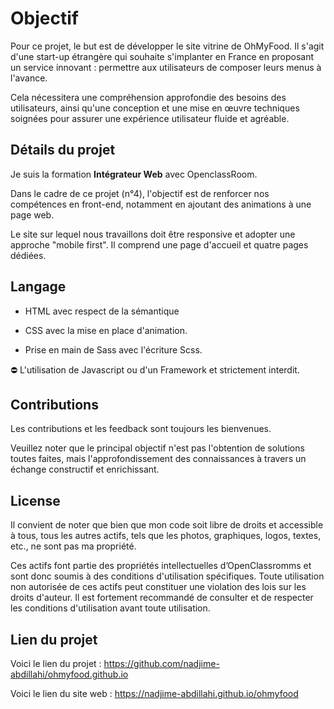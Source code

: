 
# Objectif

Pour ce projet, le but est de développer le site vitrine de OhMyFood. Il s'agit d'une start-up étrangère qui souhaite s'implanter en France en proposant un service innovant : permettre aux utilisateurs de composer leurs menus à l'avance.

Cela nécessitera une compréhension approfondie des besoins des utilisateurs, ainsi qu'une conception et une mise en œuvre techniques soignées pour assurer une expérience utilisateur fluide et agréable.

## Détails du projet

Je suis la formation
**Intégrateur Web**
avec OpenclassRoom.

Dans le cadre de ce projet (n°4), l'objectif est de renforcer nos compétences en front-end, notamment en ajoutant des animations à une page web.

Le site sur lequel nous travaillons doit être responsive et adopter une approche "mobile first". Il comprend une page d'accueil et quatre pages dédiées.

## Langage

-   HTML avec respect de la sémantique

-   CSS avec la mise en place d'animation.

-   Prise en main de Sass avec l'écriture Scss.

⛔ L'utilisation de Javascript ou d'un Framework et strictement interdit.

## Contributions

Les contributions et les feedback sont toujours les bienvenues.

Veuillez noter que le principal objectif n'est pas l'obtention de solutions toutes faites, mais l'approfondissement des connaissances à travers un échange constructif et enrichissant.


## License

Il convient de noter que bien que mon code soit libre de droits et accessible à tous, tous les autres actifs, tels que les photos, graphiques, logos, textes, etc., ne sont pas ma propriété.

Ces actifs font partie des propriétés intellectuelles d’OpenClassromms et sont donc soumis à des conditions d'utilisation spécifiques. Toute utilisation non autorisée de ces actifs peut constituer une violation des lois sur les droits d'auteur. Il est fortement recommandé de consulter et de respecter les conditions d'utilisation avant toute utilisation.

## Lien du projet

Voici le lien du projet : https://github.com/nadjime-abdillahi/ohmyfood.github.io


Voici le lien du site web : https://nadjime-abdillahi.github.io/ohmyfood
